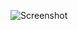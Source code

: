 ![Screenshot](https://raw.githubusercontent.com/Cryakl/Ultimate-RAT-Collection/refs/heads/main/NjRat/njRAT%20v0.7d%20Error%20404/Screenshot.png)
